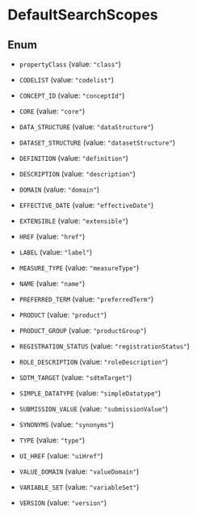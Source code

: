 

# DefaultSearchScopes

## Enum


* `propertyClass` (value: `"class"`)

* `CODELIST` (value: `"codelist"`)

* `CONCEPT_ID` (value: `"conceptId"`)

* `CORE` (value: `"core"`)

* `DATA_STRUCTURE` (value: `"dataStructure"`)

* `DATASET_STRUCTURE` (value: `"datasetStructure"`)

* `DEFINITION` (value: `"definition"`)

* `DESCRIPTION` (value: `"description"`)

* `DOMAIN` (value: `"domain"`)

* `EFFECTIVE_DATE` (value: `"effectiveDate"`)

* `EXTENSIBLE` (value: `"extensible"`)

* `HREF` (value: `"href"`)

* `LABEL` (value: `"label"`)

* `MEASURE_TYPE` (value: `"measureType"`)

* `NAME` (value: `"name"`)

* `PREFERRED_TERM` (value: `"preferredTerm"`)

* `PRODUCT` (value: `"product"`)

* `PRODUCT_GROUP` (value: `"productGroup"`)

* `REGISTRATION_STATUS` (value: `"registrationStatus"`)

* `ROLE_DESCRIPTION` (value: `"roleDescription"`)

* `SDTM_TARGET` (value: `"sdtmTarget"`)

* `SIMPLE_DATATYPE` (value: `"simpleDatatype"`)

* `SUBMISSION_VALUE` (value: `"submissionValue"`)

* `SYNONYMS` (value: `"synonyms"`)

* `TYPE` (value: `"type"`)

* `UI_HREF` (value: `"uiHref"`)

* `VALUE_DOMAIN` (value: `"valueDomain"`)

* `VARIABLE_SET` (value: `"variableSet"`)

* `VERSION` (value: `"version"`)



